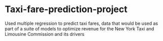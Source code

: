 # Taxi-fare-prediction-project
Used multiple regression to predict taxi fares, data that would be used as part of a suite of models to optimize revenue for the New York Taxi and Limousine Commission and its drivers
